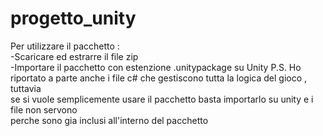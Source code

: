 # progetto_unity
Per utilizzare il pacchetto :</br>
-Scaricare ed estrarre il file zip</br>
-Importare il pacchetto con estenzione .unitypackage su Unity
P.S. Ho riportato a parte  anche i file c# che gestiscono tutta la logica del gioco , tuttavia</br>
se si vuole semplicemente usare il pacchetto basta importarlo su unity e i file non servono</br>
perche sono gia inclusi all'interno del pacchetto</br>
